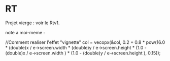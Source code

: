# RT

Projet vierge : voir le Rtv1.

note a moi-meme :

//Comment realiser l'effet "vignette"
col = vecopx(&col, 0.2 + 0.8 * pow(16.0 * (double)x / e->screen.width * (double)y / e->screen.height * (1.0 - (double)x / e->screen.width ) * (1.0 - (double)y / e->screen.height ), 0.15));

